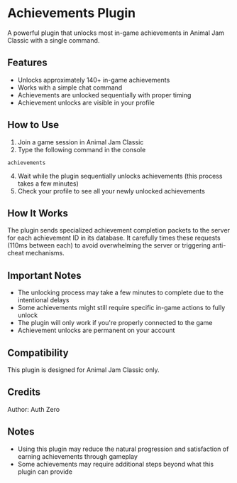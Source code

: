 # Achievements Plugin

A powerful plugin that unlocks most in-game achievements in Animal Jam Classic with a single command.

## Features

- Unlocks approximately 140+ in-game achievements
- Works with a simple chat command
- Achievements are unlocked sequentially with proper timing
- Achievement unlocks are visible in your profile

## How to Use

1. Join a game session in Animal Jam Classic
2. Type the following command in the console

```
achievements
```

4. Wait while the plugin sequentially unlocks achievements (this process takes a few minutes)
5. Check your profile to see all your newly unlocked achievements


## How It Works

The plugin sends specialized achievement completion packets to the server for each achievement ID in its database. It carefully times these requests (110ms between each) to avoid overwhelming the server or triggering anti-cheat mechanisms.

## Important Notes

- The unlocking process may take a few minutes to complete due to the intentional delays
- Some achievements might still require specific in-game actions to fully unlock
- The plugin will only work if you're properly connected to the game
- Achievement unlocks are permanent on your account

## Compatibility

This plugin is designed for Animal Jam Classic only.

## Credits

Author: Auth Zero

## Notes

- Using this plugin may reduce the natural progression and satisfaction of earning achievements through gameplay
- Some achievements may require additional steps beyond what this plugin can provide